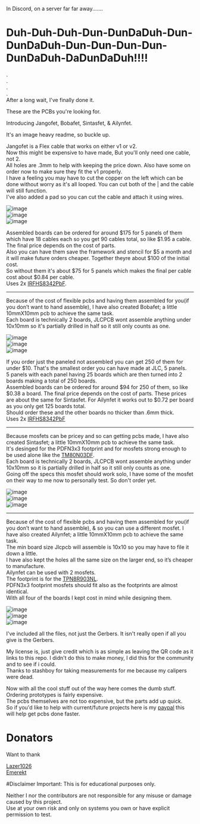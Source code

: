 In Discord, on a server far far away.......  

# Duh-Duh-Duh-Dun-DunDaDuh-Dun-DunDaDuh-Dun-Dun-Dun-Dun-DunDaDuh-DaDunDaDuh!!!!  
.  
.  
.  
.  
After a long wait, I've finally done it.  

These are the PCBs you're looking for.   

Introducing Jangofet, Bobafet, Sintasfet, & Ailynfet.  

It's an image heavy readme, so buckle up.  

Jangofet is a Flex cable that works on either v1 or v2.   
Now this might be expensive to have made, But you'll only need one cable, not 2.  
All holes are .3mm to help with keeping the price down. Also have some on order now to make sure they fit the v1 properly.   
I have a feeling you may have to cut the copper on the left which can be done without worry as it's all looped. You can cut both of the | and the cable will still function.  
I've also added a pad so you can cut the cable and attach it using wires.  
 
![image](https://github.com/pbanj/Fet-1/raw/refs/heads/main/jangofet/jango-3D-top.png)  
![image](https://github.com/pbanj/Fet-1/raw/refs/heads/main/jangofet/jangotop.png)  
![image](https://github.com/pbanj/Fet-1/raw/refs/heads/main/jangofet/jangobottom.png)  

Assembled boards can be ordered for around $175 for 5 panels of them which have 18 cables each so you get 90 cables total, so like $1.95 a cable. The final price depends on the cost of parts.   
Also you can have them save the framework and stencil for $5 a month and it will make future orders cheaper. Together theyre about $100 of the initial cost.  
So without them it's about $75 for 5 panels which makes the final per cable cost about $0.84 per cable.   
Uses 2x [IRFHS8342PbF](https://www.infineon.com/dgdl/irfhs8342pbf.pdf?fileId=5546d462533600a401535623992e1f5f).  

------------------------------------------------------------------------------------------------------------  

Because of the cost of flexible pcbs and having them assembled for you(if you don’t want to hand assemble), I have also created Bobafet; a little 10mmX10mm pcb to achieve the same task.  
Each board is technically 2 boards, JLCPCB wont assemble anything under 10x10mm so it's partially drilled in half so it still only counts as one.  

![image](https://github.com/pbanj/Fet-1/raw/refs/heads/main/bobafet/bobafet-3D-top.png)  
![image](https://github.com/pbanj/Fet-1/raw/refs/heads/main/bobafet/bobafettop.png)   
![image](https://github.com/pbanj/Fet-1/raw/refs/heads/main/bobafet/bobafetbottom.png)  

If you order just the paneled not assembled you can get 250 of them for under $10. That's the smallest order you can have made at JLC, 5 panels.  
5 panels with each panel having 25 boards which are then turned into 2 boards making a total of 250 boards.  
Assembled boards can be ordered for around $94 for 250 of them, so like $0.38 a board. The final price depends on the cost of parts. 
These prices are about the same for Sintasfet. For Ailynfet it works out to $0.72 per board as you only get 125 boards total.  
Should order these and the other boards no thicker than .6mm thick.  
Uses 2x [IRFHS8342PbF](https://www.infineon.com/dgdl/irfhs8342pbf.pdf?fileId=5546d462533600a401535623992e1f5f)  

------------------------------------------------------------------------------------------------------------  

Because mosfets can be pricey and so can getting pcbs made, I have also created Sintasfet; a little 10mmX10mm pcb to achieve the same task.  
It's desinged for the PDFN3x3 footprint and for mosfets strong enough to be used alone like the [TM80N03DF](https://www.lcsc.com/datasheet/lcsc_datasheet_2411121145_Tritech-MOS-TM80N03DF_C7463225.pdf).  
Each board is technically 2 boards, JLCPCB wont assemble anything under 10x10mm so it is partially drilled in half so it still only counts as one.  
Going off the specs this mosfet should work solo, I have some of the mosfet on their way to me now to personally test. So don't order yet.  

![image](https://github.com/pbanj/Fet-1/raw/refs/heads/main/sintasfet/sintasfet-3D-top.png)  
![image](https://github.com/pbanj/Fet-1/raw/refs/heads/main/sintasfet/sintasfettop.png)   
![image](https://github.com/pbanj/Fet-1/raw/refs/heads/main/sintasfet/sintasfetbottom.png)  

------------------------------------------------------------------------------------------------------------  

Because of the cost of flexible pcbs and having them assembled for you(if you don’t want to hand assemble), & so you can use a different mosfet. I have also created Ailynfet; a little 10mmX10mm pcb to achieve the same task.  
The min board size Jlcpcb will assemble is 10x10 so you may have to file it down a little.   
I have also kept the holes all the same size on the larger end, so it’s cheaper to manufacture.   
Ailynfet can be used with 2 mosfets.   
The footprint is for the [TPN8R903NL](https://toshiba.semicon-storage.com/info/TPN8R903NL_datasheet_en_20140218.pdf?did=14026&prodName=TPN8R903NL).  
PDFN3x3 footprint mosfets should fit also as the footprints are almost identical.  
With all four of the boards I kept cost in mind while designing them.   


![image](https://github.com/pbanj/Fet-1/raw/refs/heads/main/ailynfet/ailynfet-3D-top.png)  
![image](https://github.com/pbanj/Fet-1/raw/refs/heads/main/ailynfet/ailynfettop.png)   
![image](https://github.com/pbanj/Fet-1/raw/refs/heads/main/ailynfet/ailynfetbottom.png)  


I've included all the files, not just the Gerbers. It isn't really open if all you give is the Gerbers.  



My license is, just give credit which is as simple as leaving the QR code as it links to this repo. I didn't do this to make money, I did this for the community and to see if i could.  
Thanks to stashboy for taking measurements for me because my calipers were dead.  


Now with all the cool stuff out of the way here comes the dumb stuff. Ordering prototypes is fairly expensive.  
The pcbs themselves are not too expensive, but the parts add up quick.  
So if you'd like to help with current/future projects here is my [paypal](https://paypal.me/pbanj) this will help get pcbs done faster.  

# Donators  
Want to thank  

[Lazer1026](https://github.com/Lazr1026)  
[Emerekt](https://github.com/Emerekt-git) 


#Disclaimer
Important: This is for educational purposes only.

Neither I nor the contributors are not responsible for any misuse or damage caused by this project.  
Use at your own risk and only on systems you own or have explicit permission to test.